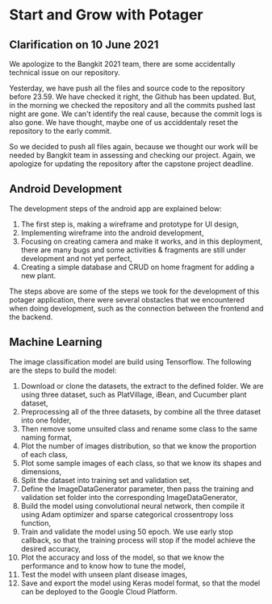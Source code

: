 # Start and Grow with Potager

## Clarification on 10 June 2021

We apologize to the Bangkit 2021 team, there are some accidentally technical issue on our repository. 

Yesterday, we have push all the files and source code to the repository before 23.59. We have checked it right, the Github has been updated. But, in the morning we checked the repository and all the commits pushed last night are gone. We can't identify the real cause, because the commit logs is also gone. We have thought, maybe one of us acciddentaly reset the repository to the early commit.

So we decided to push all files again, because we thought our work will be needed by Bangkit team in assessing and checking our project. 
Again, we apologize for updating the repository after the capstone project deadline.

## Android Development

The development steps of the android app are explained below:

1. The first step is, making a wireframe and prototype for UI design,
2. Implementing wireframe into the android development,
3. Focusing on creating camera and make it works, and in this deployment, there are many bugs and some activities & fragments are still under development and not yet perfect,
4. Creating a simple database and CRUD on home fragment for adding a new plant.

The steps above are some of the steps we took for the development of this potager application, there were several obstacles that we encountered when doing development, such as the connection between the frontend and the backend.

## Machine Learning

The image classification model are build using Tensorflow. The following are the steps to build the model:

1. Download or clone the datasets, the extract to the defined folder. We are using three dataset, such as PlatVillage, iBean, and Cucumber plant dataset,
2. Preprocessing all of the three datasets, by combine all the three dataset into one folder,
3. Then remove some unsuited class and rename some class to the same naming format,
4. Plot the number of images distribution, so that we know the proportion of each class,
5. Plot some sample images of each class, so that we know its shapes and dimensions,
6. Split the dataset into training set and validation set,
7. Define the ImageDataGenerator parameter, then pass the training and validation set folder into the corresponding ImageDataGenerator,
8. Build the model using convolutional neural network, then compile it using Adam optimizer and sparse categorical crossentropy loss function,
9. Train and validate the model using 50 epoch. We use early stop callback, so that the training process will stop if the model achieve the desired accuracy,
10. Plot the accuracy and  loss of the model, so that we know the performance and to know how to tune the model,
11. Test the model with unseen plant disease images,
12. Save and export the model using Keras model format, so that the model can be deployed to the Google Cloud Platform.
